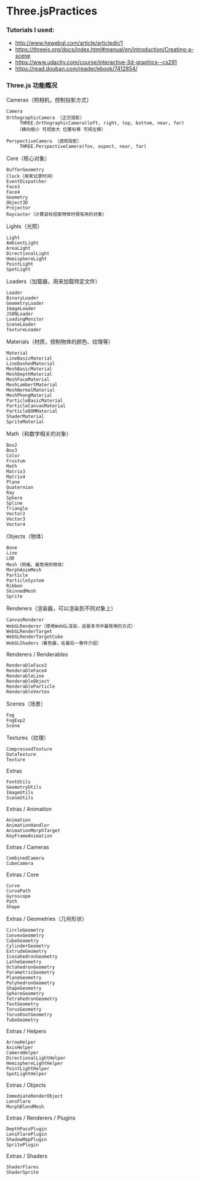 # Three.jsPractices

### Tutorials I used:
  - http://www.hewebgl.com/article/articledir/1
  - https://threejs.org/docs/index.html#manual/en/introduction/Creating-a-scene
  - https://www.udacity.com/course/interactive-3d-graphics--cs291
  - https://read.douban.com/reader/ebook/7412854/
  

### Three.js 功能概况
  
Cameras（照相机，控制投影方式）

    Camera
    OrthographicCamera （正交投影）
         THREE.OrthographicCamera(left, right, top, bottom, near, far)
        （横向缩小 可视放大 位置右移 可视左移）
         
    PerspectiveCamera （透视投影）
         THREE.PerspectiveCamera(fov, aspect, near, far)

Core（核心对象）

    BufferGeometry
    Clock（用来记录时间）
    EventDispatcher
    Face3
    Face4
    Geometry
    Object3D
    Projector
    Raycaster（计算鼠标拾取物体时很有用的对象）

Lights（光照）

    Light
    AmbientLight
    AreaLight
    DirectionalLight
    HemisphereLight
    PointLight
    SpotLight

Loaders（加载器，用来加载特定文件）

    Loader
    BinaryLoader
    GeometryLoader
    ImageLoader
    JSONLoader
    LoadingMonitor
    SceneLoader
    TextureLoader

Materials（材质，控制物体的颜色、纹理等）

    Material
    LineBasicMaterial
    LineDashedMaterial
    MeshBasicMaterial
    MeshDepthMaterial
    MeshFaceMaterial
    MeshLambertMaterial
    MeshNormalMaterial
    MeshPhongMaterial
    ParticleBasicMaterial
    ParticleCanvasMaterial
    ParticleDOMMaterial
    ShaderMaterial
    SpriteMaterial

Math（和数学相关的对象）

    Box2
    Box3
    Color
    Frustum
    Math
    Matrix3
    Matrix4
    Plane
    Quaternion
    Ray
    Sphere
    Spline
    Triangle
    Vector2
    Vector3
    Vector4

Objects（物体）

    Bone
    Line
    LOD
    Mesh（网格，最常用的物体）
    MorphAnimMesh
    Particle
    ParticleSystem
    Ribbon
    SkinnedMesh
    Sprite

Renderers（渲染器，可以渲染到不同对象上）

    CanvasRenderer
    WebGLRenderer（使用WebGL渲染，这是本书中最常用的方式）
    WebGLRenderTarget
    WebGLRenderTargetCube
    WebGLShaders（着色器，在最后一章作介绍）

Renderers / Renderables

    RenderableFace3
    RenderableFace4
    RenderableLine
    RenderableObject
    RenderableParticle
    RenderableVertex

Scenes（场景）

    Fog
    FogExp2
    Scene

Textures（纹理）

    CompressedTexture
    DataTexture
    Texture

Extras

    FontUtils
    GeometryUtils
    ImageUtils
    SceneUtils

Extras / Animation

    Animation
    AnimationHandler
    AnimationMorphTarget
    KeyFrameAnimation

Extras / Cameras

    CombinedCamera
    CubeCamera

Extras / Core

    Curve
    CurvePath
    Gyroscope
    Path
    Shape

Extras / Geometries（几何形状）

    CircleGeometry
    ConvexGeometry
    CubeGeometry
    CylinderGeometry
    ExtrudeGeometry
    IcosahedronGeometry
    LatheGeometry
    OctahedronGeometry
    ParametricGeometry
    PlaneGeometry
    PolyhedronGeometry
    ShapeGeometry
    SphereGeometry
    TetrahedronGeometry
    TextGeometry
    TorusGeometry
    TorusKnotGeometry
    TubeGeometry

Extras / Helpers

    ArrowHelper
    AxisHelper
    CameraHelper
    DirectionalLightHelper
    HemisphereLightHelper
    PointLightHelper
    SpotLightHelper

Extras / Objects

    ImmediateRenderObject
    LensFlare
    MorphBlendMesh

Extras / Renderers / Plugins

    DepthPassPlugin
    LensFlarePlugin
    ShadowMapPlugin
    SpritePlugin

Extras / Shaders

    ShaderFlares
    ShaderSprite
